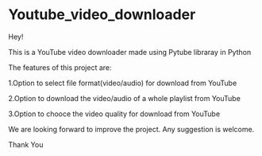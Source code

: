 # Youtube_video_downloader
Hey!

This is a YouTube video downloader made using Pytube libraray in Python

The features of this project are:

1.Option to select file format(video/audio) for download from YouTube

2.Option to download the video/audio of a whole playlist from YouTube

3.Option to chooce the video quality for download from YouTube

We are looking forward to improve the project. Any suggestion is welcome.

Thank You

